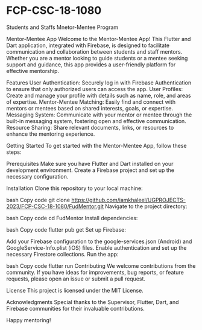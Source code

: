 # FCP-CSC-18-1080
Students and Staffs Mnetor-Mentee Program

Mentor-Mentee App
Welcome to the Mentor-Mentee App! This Flutter and Dart application, integrated with Firebase, is designed to facilitate communication and collaboration between students and staff mentors. Whether you are a mentor looking to guide students or a mentee seeking support and guidance, this app provides a user-friendly platform for effective mentorship.

Features
User Authentication: Securely log in with Firebase Authentication to ensure that only authorized users can access the app.
User Profiles: Create and manage your profile with details such as name, role, and areas of expertise.
Mentor-Mentee Matching: Easily find and connect with mentors or mentees based on shared interests, goals, or expertise.
Messaging System: Communicate with your mentor or mentee through the built-in messaging system, fostering open and effective communication.
Resource Sharing: Share relevant documents, links, or resources to enhance the mentoring experience.

Getting Started
To get started with the Mentor-Mentee App, follow these steps:

Prerequisites
Make sure you have Flutter and Dart installed on your development environment.
Create a Firebase project and set up the necessary configuration.

Installation
Clone this repository to your local machine:

bash
Copy code
git clone https://github.com/iamkhaleel/UGPROJECTS-2023/FCP-CSC-18-1080/FudMentor.git
Navigate to the project directory:

bash
Copy code
cd FudMentor
Install dependencies:

bash
Copy code
flutter pub get
Set up Firebase:

Add your Firebase configuration to the google-services.json (Android) and GoogleService-Info.plist (iOS) files.
Enable authentication and set up the necessary Firestore collections.
Run the app:

bash
Copy code
flutter run
Contributing
We welcome contributions from the community. If you have ideas for improvements, bug reports, or feature requests, please open an issue or submit a pull request.

License
This project is licensed under the MIT License.

Acknowledgments
Special thanks to the Supervisor, Flutter, Dart, and Firebase communities for their invaluable contributions.

Happy mentoring!
